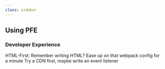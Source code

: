 ```yaml
---
class: sidebar
---
```

## Using PFE
### Developer Experience
HTML-First: Remember writing HTML?
Ease up on that webpack config for a minute
Try a CDN first, maybe write an event listener

